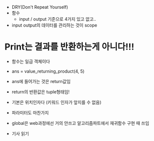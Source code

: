 * DRY(Don't Repeat Yourself)
* 함수
  * input / output 기준으로 4가지 있고 없고..
* input output의 데이터를 관리하는 것이 scope

# Print는 결과를 반환하는게 아니다!!! 

* 함수는 일급 객체이다 
* ans = value_returning_product(4, 5)
* ans에 들어가는 것은 return값임 
* return의 반환값은 tuple형태임! 
* 기본은 위치인자다 (키워드 인자가 앞지를 수 없음)
* 파라미터도 마찬가지 
* global은 web과정에선 거의 안쓰고 알고리즘파트에서 재귀함수 구현 때 쓰임 



* 기사 읽기 